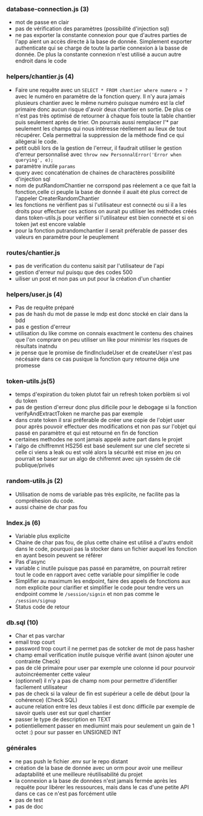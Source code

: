 ### database-connection.js (3)
- mot de passe en clair
- pas de vérification des paramètres (possibilité d'injection sql)
- ne pas exporter la constante connexion pour que d'autres parties de l'app aient un accès directe à la base de donnée. Simplement exporter authenticate qui se charge de toute la partie connexion à la basse de donnée. De plus la constante connexion n'est utilisé a aucun autre endroit dans le code
### helpers/chantier.js (4)
- Faire une requête avec un ```SELECT * FROM chantier where numero = ?``` avec le numéro en paramètre de la fonction query. Il n'y aura jamais plusieurs chantier avec le même numéro puisque  numéro est la clef primaire donc aucun risque d'avoir deux chantier en sortie. De plus ce n'est pas très optimisé de retourner à chaque fois toute la table chantier puis seulement après de trier. On pourrais aussi remplacer l'* par seulement les champs qui nous intéresse réellement au lieux de tout récupérer.
  Cela permettrai la suppression de la méthode find ce qui allègerai le code.
- petit oubli lors de la gestion de l'erreur, il faudrait utiliser le gestion d'erreur personnalisé avec ```throw new PersonnalError('Error when querying', e);```
- paramètre inutile ```params```
- query avec concaténation de chaines de charactères possibilité d'injection sql
- nom de putRandomChantier ne corrspond pas réelement a ce que fait la fonction,celle ci peuple la base de donnée il auait été plus correct de l'appeler CreaterRandomChantier
- les fonctions ne vérifient pas si l'utilisateur est connecté ou si il a les droits pour effectuer ces actions on aurait pu utiliser les méthodes créés dans token-utils.js pour vérifier si l'utilisateur est bien connecté et si on token jwt est encore valable
- pour la fonction putrandomchantier il serait préferable de passer des valeurs en paramètre pour le peuplement
### routes/chantier.js
- pas de verification du contenu saisit par l'utilisateur de l'api
- gestion d'erreur nul puisqu que des codes 500
- uiliser un post et non pas un put pour la création d'un chantier
### helpers/user.js (4)

- Pas de requête préparé
- pas de hash du mot de passe le mdp est donc stocké en clair dans la bdd
- pas e gestion d'erreur
- utilisation du like comme on connais exactment le contenu des chaines que l'on comprare on peu utiliser un like pour minimisr les risques de résultats inatndu
- je pense que le promise de findIncludeUser et de createUser n'est pas nécésaire dans ce cas pusique la fonction qury retourne déja une promesse
### token-utils.js(5)
- temps d'expiration du token plutot fair un refresh token porblèm si vol du token
- pas de gestion d'erreur donc plus dificile pour le debogage si la fonction verifyAndExtractToken ne marche pas par exemple
- dans crate token il srai préferable de créer une copie de l'objet user pour après pouvoir effectuer des modifications et non pas sur l'objet qui passé en paramètre et qui est retourné en fin de fonction
- certaines methodes ne sont jamais appelé autre part dans le projet
- l'algo de chiffremnt HS256 est basé seulement sur une clef secrete si celle ci viens a leak ou est volé alors la sécurité est mise en jeu on pourrait se baser sur un algo de chifremnt avec ujn syssèm de clé publique/privés
### random-utils.js (2)
- Utilisation de noms de variable pas très explicite, ne facilite pas la compréhesion du code.
- aussi chaine de char pas fou
### Index.js (6)
- Variable plus explicite
- Chaine de char pas fou, de plus cette chaine est utilisé a d'autrs endoit dans le code, pourquoi pas la stocker dans un fichier auquel les fonction en ayant besoin peuvent se référer
- Pas d'async
- variable c inutile puisque pas passé en paramètre, on pourrait retirer tout le code en rapport avec cette variable pour simplifier le code
- Simplifier au maximum les endpoint, faire des appels de fonctions aux nom explicite pour clarifier et simplifier le code pour tendre vers un endpoint comme le ```/session/signin``` et non pas comme le ```/session/signup```
- Status code de retour
### db.sql (10)
- Char et pas varchar
- email trop court
- password trop court il ne permet pas de sotcker de mot de pass hasher
- champ email verification inutile puisque vérifié avant (sinon ajouter une contrainte Check)
- pas de clé primaire pour user par exemple une colonne id pour pourvoir autoincréementer cette valeur
- (optionnel) il n'y a pas de champ nom pour permettre d'identifier facilement utilisateur
- pas de check si la valeur de fin est supérieur a celle de début (pour la cohérence) (Check SQL)
- aucune relation entre les deux tables il est donc difficile par exemple de savoir quels user est sur quel chantier
- passer le type de description en TEXT 
- potientiellement passer en mediumint mais pour seulement un gain de 1 octet :)
  pour sur passer en UNSIGNED INT
### générales
- ne pas push le fichier .env sur le repo distant
- création de la base de donnée avec un orm pour avoir une meilleur adaptabilité et une meilleure réutilisabilité du projet
- la connexion a la base de données n'est jamais fermée après les requête pour libérer les ressources, mais dans le cas d'une petite API dans ce cas ce n'est pas forcément utile
- pas de test
- pas de doc

